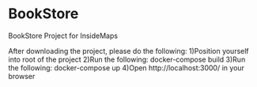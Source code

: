 # BookStore
BookStore Project for InsideMaps

After downloading the project, please do the following:
1)Position yourself into root of the project
2)Run the following: docker-compose build
3)Run the following: docker-compose up
4)Open http://localhost:3000/ in your browser
